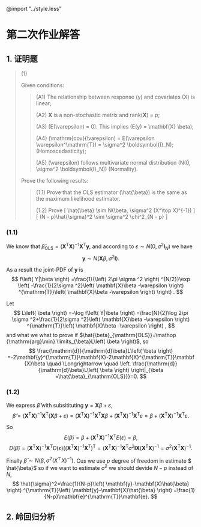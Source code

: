 @import "../style.less"

# 第二次作业解答

## 1. 证明题

> (1) 
> 
> Given conditions:
> 
>> (A1) The relationship between response (y) and covariates (X) is linear;
>> 
>> (A2) $\mathbf{X}$ is a non-stochastic matrix and rank($\mathbf{X}$) = $p$;
>> 
>> (A3) \(E(\varepsilon) = 0\). This implies \(E(y) = \mathbf{X} \beta\);
>> 
>> (A4) \(\mathrm{cov}(\varepsilon) = E(\varepsilon \varepsilon^\mathrm{T}) = \sigma^2 \boldsymbol{I}_N\); (Homoscedasticity);
>> 
>> (A5) \(\varepsilon\) follows multivariate normal distribution \(N(0, \sigma^2 \boldsymbol{I}_N)\) (Normality).
> 
> Prove the following results:
> 
>> (1.1) Prove that the OLS estimator \(\hat{\beta}\) is the same as the maximum likelihood estimator.
>> 
>> (1.2) Prove
>> \[
>> \hat{\beta} \sim N(\beta, \sigma^2 (X^\top X)^{-1})
>> \]
>> \[
>> (N - p)\hat{\sigma}^2 \sim \sigma^2 \chi^2_{N - p}
>> \]

### (1.1)
We know that $\hat{\beta}_{\mathrm{OLS}}=\left( \mathbf{X}^{\mathrm{T}}\mathbf{X} \right) ^{-1}\mathbf{X}^{\mathrm{T}}\mathbf{y}$, and according to $\varepsilon\sim N(0, \sigma^2 \boldsymbol{I}_N)$ we have
$$
\mathbf{y}\sim N\left( \mathbf{X}\beta ,\sigma ^2\boldsymbol{I} \right) .
$$

As a result the joint-PDF of $\mathbf{y}$ is 
$$
f\left( Y|\beta \right) =\frac{1}{\left( 2\pi \sigma ^2 \right) ^{N/2}}\exp \left( -\frac{1}{2\sigma ^2}\left( \mathbf{X}\beta -\varepsilon \right) ^{\mathrm{T}}\left( \mathbf{X}\beta -\varepsilon \right) \right) .
$$

Let
$$
L\left( \beta \right) =-\log f\left( Y|\beta \right) =\frac{N}{2}\log 2\pi \sigma ^2+\frac{1}{2\sigma ^2}\left( \mathbf{X}\beta -\varepsilon \right) ^{\mathrm{T}}\left( \mathbf{X}\beta -\varepsilon \right) ,
$$
and what we what to prove if $\hat{\beta}_{\mathrm{OLS}}=\mathop {\mathrm{arg}\min} \limits_{\beta}L\left( \beta \right)$, so
$$
\frac{\mathrm{d}}{\mathrm{d}\beta}L\left( \beta \right) =-2\mathbf{y}^{\mathrm{T}}\mathbf{X}-2\mathbf{X}^{\mathrm{T}}\mathbf{X}\beta \quad \Longrightarrow \quad \left. \frac{\mathrm{d}}{\mathrm{d}\beta}L\left( \beta \right) \right|_{\beta =\hat{\beta}_{\mathrm{OLS}}}=0.
$$

### (1.2)
We express $\hat{\beta}$ with subsitituting $\mathbf{y}=\mathbf{X}\beta +\varepsilon$,
$$
\hat{\beta}=\left( \mathbf{X}^{\mathrm{T}}\mathbf{X} \right) ^{-1}\mathbf{X}^{\mathrm{T}}\left( \mathbf{X}\beta +\varepsilon \right) =\left( \mathbf{X}^{\mathrm{T}}\mathbf{X} \right) ^{-1}\mathbf{X}^{\mathrm{T}}\mathbf{X}\beta +\left( \mathbf{X}^{\mathrm{T}}\mathbf{X} \right) ^{-1}\mathbf{X}^{\mathrm{T}}\varepsilon =\beta +\left( \mathbf{X}^{\mathrm{T}}\mathbf{X} \right) ^{-1}\mathbf{X}^{\mathrm{T}}\varepsilon .
$$

So
$$
E\left( \hat{\beta} \right) =\beta +\left( \mathbf{X}^{\mathrm{T}}\mathbf{X} \right) ^{-1}\mathbf{X}^{\mathrm{T}}E\left( \varepsilon \right) =\beta ,
$$
$$
D\left( \hat{\beta} \right) =\left( \mathbf{X}^{\mathrm{T}}\mathbf{X} \right) ^{-1}\mathbf{X}^{\mathrm{T}}D\left( \varepsilon \right) \left( \left( \mathbf{X}^{\mathrm{T}}\mathbf{X} \right) ^{-1}\mathbf{X}^{\mathrm{T}} \right) ^{\mathrm{T}}=\left( \mathbf{X}^{\mathrm{T}}\mathbf{X} \right) ^{-1}\mathbf{X}^{\mathrm{T}}\sigma ^2\boldsymbol{I}\mathbf{X}\left( \mathbf{X}^{\mathrm{T}}\mathbf{X} \right) ^{-1}=\sigma ^2\left( \mathbf{X}^{\mathrm{T}}\mathbf{X} \right) ^{-1}.
$$

Finally $\hat{\beta} \sim N(\beta, \sigma^2 (X^\top X)^{-1})$. Cus we use $p$ degree of freedom in estimate $
\hat{\beta}$ so if we want to estimate $\hat{\sigma}^2$ we should devide $N-p$ instead of $N$,
$$
\hat{\sigma}^2=\frac{1}{N-p}\left( \mathbf{y}-\mathbf{X}\hat{\beta} \right) ^{\mathrm{T}}\left( \mathbf{y}-\mathbf{X}\hat{\beta} \right) =\frac{1}{N-p}\mathbf{e}^{\mathrm{T}}\mathbf{e}.
$$





## 2. 岭回归分析

